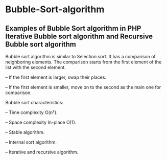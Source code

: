 # Bubble-Sort-algorithm
Examples of Bubble Sort algorithm in PHP<br>
Iterative Bubble sort algorithm and Recursive Bubble sort algorithm
--------------------------------------------------------------------------------------------------------------

Bubble sort algorithm is similar to Selection sort. It has a comparison of neighboring elements. The comparison starts from the first element of the list with the second element.

  – If the first element is larger, swap their places.
  
  – If the first element is smaller, move on to the second as the main one for comparison.
  
  Bubble sort characteristics:

  – Time complexity O(n²).

  – Space complexity In-place O(1).

  – Stable algorithm.

  – Internal sort algorithm.

  – Iterative and recursive algorithm.
